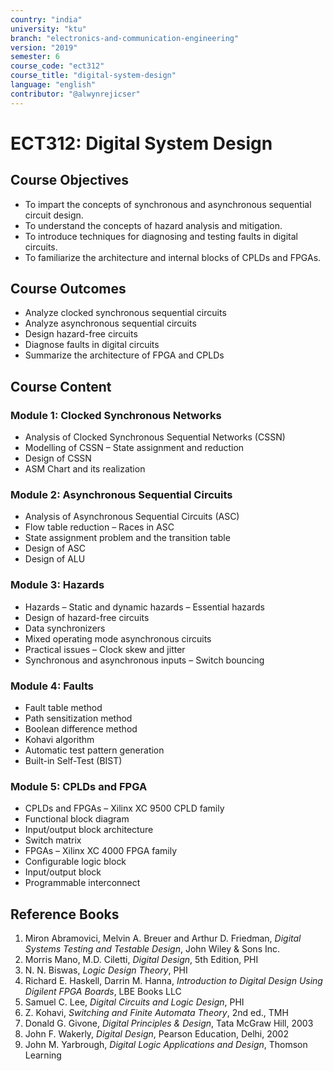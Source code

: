 ```yaml
---
country: "india"
university: "ktu"
branch: "electronics-and-communication-engineering"
version: "2019"
semester: 6
course_code: "ect312"
course_title: "digital-system-design"
language: "english"
contributor: "@alwynrejicser"
---
```


# ECT312: Digital System Design

## Course Objectives

- To impart the concepts of synchronous and asynchronous sequential circuit design.  
- To understand the concepts of hazard analysis and mitigation.  
- To introduce techniques for diagnosing and testing faults in digital circuits.  
- To familiarize the architecture and internal blocks of CPLDs and FPGAs.

## Course Outcomes

- Analyze clocked synchronous sequential circuits  
- Analyze asynchronous sequential circuits  
- Design hazard-free circuits  
- Diagnose faults in digital circuits  
- Summarize the architecture of FPGA and CPLDs  

## Course Content

### Module 1: Clocked Synchronous Networks  
- Analysis of Clocked Synchronous Sequential Networks (CSSN)  
- Modelling of CSSN – State assignment and reduction  
- Design of CSSN  
- ASM Chart and its realization  

### Module 2: Asynchronous Sequential Circuits  
- Analysis of Asynchronous Sequential Circuits (ASC)  
- Flow table reduction – Races in ASC  
- State assignment problem and the transition table  
- Design of ASC  
- Design of ALU  

### Module 3: Hazards  
- Hazards – Static and dynamic hazards – Essential hazards  
- Design of hazard-free circuits  
- Data synchronizers  
- Mixed operating mode asynchronous circuits  
- Practical issues – Clock skew and jitter  
- Synchronous and asynchronous inputs – Switch bouncing  

### Module 4: Faults  
- Fault table method  
- Path sensitization method  
- Boolean difference method  
- Kohavi algorithm  
- Automatic test pattern generation  
- Built-in Self-Test (BIST)  

### Module 5: CPLDs and FPGA  
- CPLDs and FPGAs – Xilinx XC 9500 CPLD family  
- Functional block diagram  
- Input/output block architecture  
- Switch matrix  
- FPGAs – Xilinx XC 4000 FPGA family  
- Configurable logic block  
- Input/output block  
- Programmable interconnect  

## Reference Books

1. Miron Abramovici, Melvin A. Breuer and Arthur D. Friedman, *Digital Systems Testing and Testable Design*, John Wiley & Sons Inc.  
2. Morris Mano, M.D. Ciletti, *Digital Design*, 5th Edition, PHI  
3. N. N. Biswas, *Logic Design Theory*, PHI  
4. Richard E. Haskell, Darrin M. Hanna, *Introduction to Digital Design Using Digilent FPGA Boards*, LBE Books LLC  
5. Samuel C. Lee, *Digital Circuits and Logic Design*, PHI  
6. Z. Kohavi, *Switching and Finite Automata Theory*, 2nd ed., TMH  
7. Donald G. Givone, *Digital Principles & Design*, Tata McGraw Hill, 2003  
8. John F. Wakerly, *Digital Design*, Pearson Education, Delhi, 2002  
9. John M. Yarbrough, *Digital Logic Applications and Design*, Thomson Learning  

